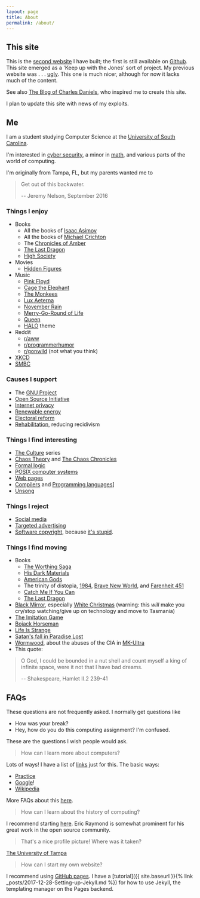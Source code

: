 ```yaml
---
layout: page
title: About
permalink: /about/
---
```


## This site
This is the [second website][website source] I have built; the first is still available on [Github][first website].
This site emerged as a 'Keep up with the Jones' sort of project.
My previous website was . . . [ugly][first website].
This one is much nicer, although for now it lacks much of the content.

See also [The Blog of Charles Daniels](http://cdaniels.net/),
who inspired me to create this site.

I plan to update this site with news of my exploits.

## Me
I am a student studying Computer Science at the [University of South Carolina][usc].

I'm interested in [cyber security][cs specialization], a minor in [math][math bulletin],
and various parts of the world of computing.

I'm originally from Tampa, FL, but my parents wanted me to

>Get out of this backwater.
>
>   -- Jeremy Nelson, September 2016

### Things I enjoy
- Books
    - All the books of [Isaac Asimov](https://en.wikipedia.org/wiki/Isaac_Asimov#Writings)
    - All the books of [Michael Crichton](http://www.michaelcrichton.com/writer/)
    - The [Chronicles of Amber](https://www.fantasticfiction.com/z/roger-zelazny/nine-princes-in-amber.htm)
    - [The Last Dragon](https://en.wikipedia.org/wiki/The_Last_Dragon_(novel))
    - [High Society](https://openlibrary.org/works/OL31140W/High_society)
- Movies
    - [Hidden Figures](https://www.hiddenfigures.com/)
- Music
    - [Pink Floyd](http://www.pinkfloyd.com/)
    - [Cage the Elephant](https://cagetheelephant.com/)
    - [The Monkees](http://monkees.com/)
    - [Lux Aeterna](https://en.wikipedia.org/wiki/Lux_Aeterna_(song))
    - [November Rain](https://www.youtube.com/watch?v=8SbUC-UaAxE)
    - [Merry-Go-Round of Life](https://www.youtube.com/watch?v=HMGetv40FkI)
    - [Queen](http://www.queenonline.com/music)
    - [HALO](https://www.youtube.com/watch?v=0jXTBAGv9ZQ) theme
- Reddit
    - [r/aww](https://www.reddit.com/r/aww/)
    - [r/programmerhumor](https://www.reddit.com/r/programmerhumor)
    - [r/gonwild](https://www.reddit.com/r/gonwild) (not what you think)
- [XKCD](https://xkcd.com)
- [SMBC](https://www.smbc-comics.com/)

### Causes I support
- The [GNU Project](https://www.gnu.org/)
- [Open Source Initiative](https://opensource.org/)
- [Internet privacy](https://www.eff.org/issues/privacy)
- [Renewable energy](https://en.wikipedia.org/wiki/Renewable_energy)
- [Electoral reform](https://www.electoral-reform.org.uk/)
- [Rehabilitation](https://en.wikipedia.org/wiki/Rehabilitation_(penology)), reducing recidivism

### Things I find interesting
- [The Culture](https://www.iain-banks.net/books/#culture) series
- [Chaos Theory](https://www.reddit.com/r/dataisbeautiful/comments/7ve4i8) and [The Chaos Chronicles](https://www.starrigger.net/books/chaos/)
- [Formal logic](https://en.wikipedia.org/wiki/Mathematical_logic)
- [POSIX computer systems](https://en.wikipedia.org/wiki/POSIX)
- [Web pages](https://en.wikipedia.org/wiki/HTML)
- [Compilers](https://en.wikipedia.org/wiki/Compiler)
and [Programming languages](https://en.wikipedia.org/wiki/Programming_language)]
- [Unsong](https://unsongbook.com/)

### Things I reject
- [Social media](https://en.wikipedia.org/wiki/Social_media#Criticisms)
- [Targeted advertising](https://en.wikipedia.org/wiki/Targeted_advertising)
- [Software copyright](https://en.wikipedia.org/wiki/Freedom_of_information),
because [it's stupid](https://en.wikipedia.org/wiki/Illegal_number).

### Things I find moving
- Books
    - [The Worthing Saga](http://www.hatrack.com/osc/books/worthingsaga.shtml)
    - [His Dark Materials](https://www.philip-pullman.com/hdm)
    - [American Gods](http://neilgaiman.com/works/Books/American+Gods/)
    - The trinity of distopia, [1984][1984], [Brave New World][bnw], and [Farenheit 451][451]
    - [Catch Me If You Can](https://en.wikipedia.org/wiki/Catch_Me_If_You_Can_(book))
    - [The Last Dragon](https://en.wikipedia.org/wiki/The_Last_Dragon_(novel))
- [Black Mirror](https://en.wikipedia.org/wiki/Black_Mirror),
especially [White Christmas](https://en.wikipedia.org/wiki/White_Christmas_(Black_Mirror))
(warning: this *will* make you cry/stop watching/give up on technology and move to Tasmania)
- [The Imitation Game](http://theimitationgamemovie.com/)
- [Bojack Horseman](https://www.netflix.com/title/70300800)
- [Life Is Strange](https://www.lifeisstrange.com/en-us)
- [Satan's fall in Paradise Lost](https://www.dartmouth.edu/~milton/reading_room/pl/book_4/text.shtml#thou)
- [Wormwood](https://www.netflix.com/title/80059446), about the abuses of the CIA in [MK-Ultra][mkultra]
- This quote:
>O God, I could be bounded in a nut shell and count
>myself a king of infinite space, were it not that I
>have bad dreams. 
>
>   -- Shakespeare, Hamlet II.2 239-41

## FAQs
These questions are not frequently asked. I normally get questions like
- How was your break?
- Hey, how do you do this computing assignment? I'm confused.

These are the questions I wish people would ask.

> How can I learn more about computers?

Lots of ways! I have a list of [links](https://github.com/jyn514/resources) just for this.
The basic ways:

- [Practice](https://www.hackerrank.com/dashboard)
- [Google](https://www.google.com/)!
- [Wikipedia](https://www.wikipedia.org/)

More FAQs about this [here](https://www.reddit.com/r/learnprogramming/wiki/faq).

> How can I learn about the history of computing?

I recommend starting [here](http://www.catb.org/~esr/writings/).
Eric Raymond is somewhat prominent for his great work in the open source community.

> That's a nice profile picture! Where was it taken?

[The University of Tampa](https://www.ut.edu/)

> How can I start my own website?

I recommend using [GitHub pages](https://pages.github.com/). I have a 
[tutorial]({{ site.baseurl }}{% link _posts/2017-12-28-Setting-up-Jekyll.md %})
for how to use Jekyll, the templating manager on the Pages backend.

[451]: https://en.wikipedia.org/wiki/Fahrenheit_451
[1984]: https://en.wikipedia.org/wiki/Nineteen_Eighty-Four
[bnw]: https://en.wikipedia.org/wiki/Brave_New_World
[mkultra]: https://en.wikipedia.org/wiki/Project_MKUltra#Deaths
[usc]: https://sc.edu
[first website]: https://github.com/jyn514/first-website
[website source]: https://github.com/jyn514/second-website
[cs specialization]: https://cse.sc.edu/undergraduate/iaspecialization
[math bulletin]: http://bulletin.sc.edu/preview_program.php?catoid=37&poid=1521
